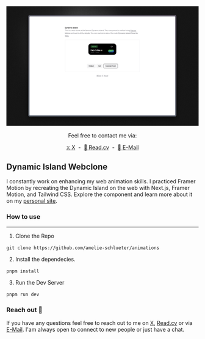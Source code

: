 <img src="src/opengraph-image.png" alt="preview-image">

<div style="text-align: center; width: 100%;">
  <p>Feel free to contact me via:</p>
  <div style="display: flex; align-items: center; justify-content: center; gap: .5rem;">
    <a style="text-decoration: underline" href="https://twitter.com/amelieschltr">𝚡 X</a>
    -
    <a style="text-decoration: underline" href="https://read.cv/amelieschltr">📑 Read.cv</a>
    -
    <a style="text-decoration: underline" href="mailto:as@amelieschlueter.com">📧 E-Mail</a>
  </div>
</div>

## Dynamic Island Webclone

I constantly work on enhancing my web animation skills. I practiced Framer Motion by recreating the Dynamic Island on the web with Next.js, Framer Motion, and Tailwind CSS. Explore the component and learn more about it on my [personal site](https://amelieschlueter.com).

### How to use

---

1. Clone the Repo

```
git clone https://github.com/amelie-schlueter/animations
```

2. Install the dependecies.

```
pnpm install
```

3. Run the Dev Server

```
pnpm run dev
```

### Reach out 📢

If you have any questions feel free to reach out to me on [X](https://twitter.com/amelieschltr), [Read.cv](https://read.cv/amelieschltr) or via [E-Mail](mailto:as@amelieschlueter.com). I'am always open to connect to new people or just have a chat.
